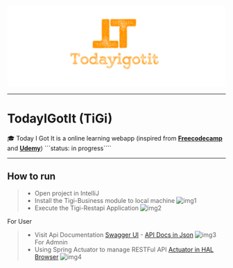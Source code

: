 ![Logo](documents/logo2.png)


---


#  TodayIGotIt (TiGi)
:mortar_board: Today I Got It is a online learning webapp (inspired from [**Freecodecamp**](https://github.com/freeCodeCamp/freeCodeCamp) and [**Udemy**](https://www.udemy.com/))
```status: in progress````


---

## How to run

> - Open project in IntelliJ
> - Install the Tigi-Business module to local machine
> ![img1](documents/images/img1.png)
> - Execute the Tigi-Restapi Application
> ![img2](documents/images/img2.png)

For User
> - Visit Api Documentation [Swagger UI](http://localhost:8080/TigiProject/swagger-ui.html#/) - [API Docs in Json](http://localhost:8080/TigiProject/v2/api-docs)
> ![img3](documents/images/img3.png)
For Admnin
> - Using Spring Actuator to manage RESTFul API [Actuator in HAL Browser](http://localhost:8080/TigiProject/browser/index.html#/TigiProject/actuator)
> ![img4](documents/images/img4.png)







